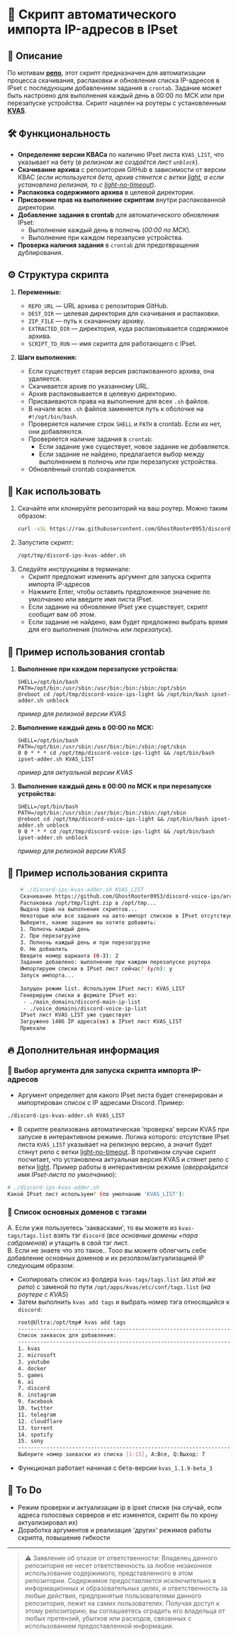 # 📌 Скрипт автоматического импорта IP-адресов в IPset

## 📖 Описание

По мотивам **[репо](https://github.com/GhostRooter0953/discord-voice-ips)**, этот скрипт предназначен для автоматизации процесса скачивания, распаковки и обновления списка IP-адресов в IPset с последующим добавлением задания в `crontab`. Задание может быть настроено для выполнения каждый день в 00:00 по МСК или при перезапуске устройства. Скрипт нацелен на роутеры с установленным **[KVAS](https://github.com/qzeleza/kvas)**.

## 🛠 Функциональность

- **Определение версии КВАСа** по наличию IPset листа `KVAS_LIST`, что указывает на бету (_в релизном же создаётся лист `unblock`_).
- **Скачивание архива** с репозитория GitHub в зависимости от версии КВАС (_если используется бета, архив стянется с ветки [light](https://github.com/GhostRooter0953/discord-voice-ips/tree/light), а если установлена релизная, то с [light-no-timeout](https://github.com/GhostRooter0953/discord-voice-ips/tree/light-no-timeout)_).
- **Распаковка содержимого архива** в целевой директории.
- **Присвоение прав на выполнение скриптам** внутри распакованной директории.
- **Добавление задания в crontab** для автоматического обновления IPset:
  - Выполнение каждый день в полночь (_00:00 по МСК_).
  - Выполнение при каждом перезапуске устройства.
- **Проверка наличия задания** в `crontab` для предотвращения дублирования.

## ⚙️ Структура скрипта

1. **Переменные:**
   - `REPO_URL` — URL архива с репозитория GitHub.
   - `DEST_DIR` — целевая директория для скачивания и распаковки.
   - `ZIP_FILE` — путь к скачанному архиву.
   - `EXTRACTED_DIR` — директория, куда распаковывается содержимое архива.
   - `SCRIPT_TO_RUN` — имя скрипта для работающего с IPset.

2. **Шаги выполнения:**
   - Если существует старая версия распакованного архива, она удаляется.
   - Скачивается архив по указанному URL.
   - Архив распаковывается в целевую директорию.
   - Присваиваются права на выполнение для всех `.sh` файлов.
   - В начале всех `.sh` файлов заменяется путь к оболочке на `#!/opt/bin/bash`.
   - Проверяется наличие строк `SHELL` и `PATH` в crontab. Если их нет, они добавляются.
   - Проверяется наличие задания в `crontab`:
     - Если задание уже существует, новое задание не добавляется.
     - Если задание не найдено, предлагается выбор между выполнением в полночь или при перезапуске устройства.
   - Обновлённый crontab сохраняется.

## 🚀 Как использовать

1. Скачайте или клонируйте репозиторий на ваш роутер. Можно таким образом:
    ```bash
    curl -sSL https://raw.githubusercontent.com/GhostRooter0953/discord-ips-kvas-adder/master/discord-ips-kvas-adder.sh > /opt/tmp/discord-ips-kvas-adder.sh && chmod +x /opt/tmp/discord-ips-kvas-adder.sh
    ```
2. Запустите скрипт:
    ```bash
    /opt/tmp/discord-ips-kvas-adder.sh
    ```
4. Следуйте инструкциям в терминале:
   - Скрипт предложит изменить аргумент для запуска скрипта импорта IP-адресов
   - Нажмите Enter, чтобы оставить предложенное значение по умолчанию или введите имя листа IPset.
   - Если задание на обновление IPset уже существует, скрипт сообщит вам об этом.
   - Если задание не найдено, вам будет предложено выбрать время для его выполнения (_полночь или перезапуск_).

## 🚀 Пример использования crontab

1. **Выполнение при каждом перезапуске устройства:**
    ```crontab
    SHELL=/opt/bin/bash
    PATH=/opt/bin:/usr/sbin:/usr/bin:/bin:/sbin:/opt/sbin
    @reboot cd /opt/tmp/discord-voice-ips-light && /opt/bin/bash ipset-adder.sh unblock
    ```
    _пример для релизной версии KVAS_

2. **Выполнение каждый день в 00:00 по МСК:**
    ```crontab
    SHELL=/opt/bin/bash
    PATH=/opt/bin:/usr/sbin:/usr/bin:/bin:/sbin:/opt/sbin
    0 0 * * * cd /opt/tmp/discord-voice-ips-light && /opt/bin/bash ipset-adder.sh KVAS_LIST
    ```
    _пример для актуальной версии KVAS_

3. **Выполнение каждый день в 00:00 по МСК и при перезапуске устройства:**
    ```crontab
    SHELL=/opt/bin/bash
    PATH=/opt/bin:/usr/sbin:/usr/bin:/bin:/sbin:/opt/sbin
    @reboot cd /opt/tmp/discord-voice-ips-light && /opt/bin/bash ipset-adder.sh unblock
    0 0 * * * cd /opt/tmp/discord-voice-ips-light && /opt/bin/bash ipset-adder.sh unblock
    ```
    _пример для релизной версии KVAS_

## 🚀 Пример использования скрипта

```bash
    # ./discord-ips-kvas-adder.sh KVAS_LIST
    Скачивание https://github.com/GhostRooter0953/discord-voice-ips/archive/refs/heads/light.zip...
    Распаковка /opt/tmp/light.zip в /opt/tmp...
    Выдача прав на выполнение скриптов...
    Некоторые или все задания на авто-импорт списков в IPset отсутствуют
    Выберите, какие задания вы хотите добавить:
    1. Полночь каждый день
    2. При перезагрузке
    3. Полночь каждый день и при перезагрузке
    0. Не добавлять
    Введите номер варианта (0-3): 2
    Задание добавлено: выполнение при каждом перезапуске роутера
    Импортируем списки в IPset лист сейчас? (y/n): y
    Запуск импорта...
    
    Запущен режим list. Используем IPset лист: KVAS_LIST
    Генерируем списки в формате IPset из:
     - ./main_domains/discord-main-ip-list
     - ./voice_domains/discord-voice-ip-list
    IPset лист KVAS_LIST уже существует
    Загружено 1486 IP адреса(ов) в IPset лист KVAS_LIST
    Приехали
```

## 🔥 Дополнительная информация

### 🔻 Выбор аргумента для запуска скрипта импорта IP-адресов

- Аргумент определяет для какого IPset листа будет сгенерирован и импортирован список с IP адресами Discord. Пример:
```bash
./discord-ips-kvas-adder.sh KVAS_LIST
```
- В скрипте реализована автоматическая 'проверка' версии KVAS при запуске в интерактивном режиме. Логика которого: отсутствие IPset листа `KVAS_LIST` указывает на релизную версию, а значит будет стянут репо с ветки [light-no-timeout](https://github.com/GhostRooter0953/discord-voice-ips/tree/light-no-timeout). В противном случае скрипт посчитает, что установлена актуальная версия KVAS и стянет репо с ветки [light](https://github.com/GhostRooter0953/discord-voice-ips/tree/light). Пример работы в интерактивном режиме (_оверрайдится имя IPset-листа по умолчанию_):
```bash
# ./discord-ips-kvas-adder.sh
Какой IPset лист используем? (по умолчанию 'KVAS_LIST'):
```

### 🔻 Список основных доменов с тэгами

A. Если уже пользуетесь 'заквасками', то вы можете из `kvas-tags/tags.list` взять тэг `discord` (_все основные домены +пара сабдоменов_) и утащить в свой тэг лист.  
B. Если не знаете что это такое.. Тооо вы можете облегчить себе добавление основных доменов и их резолвом/актуализацией IP следующим образом:  
  - Скопировать список из фолдера `kvas-tags/tags.list` (_из этой же репо_) с заменой по пути `/opt/apps/kvas/etc/conf/tags.list` (_на роутере с KVAS_)
  - Затем выполнить `kvas add tags` и выбрать номер тэга относящийся к `discord`:
    ```bash
    root@Ultra:/opt/tmp# kvas add tags
    ----------------------------------------------------------------------------------------------------------------------------------------
    Список заквасок для добавления:
    ----------------------------------------------------------------------------------------------------------------------------------------
    1. kvas                                                                                                                     ОТСУТСТВУЕТ
    2. microsoft                                                                                                                ОТСУТСТВУЕТ
    3. youtube                                                                                                                  ОТСУТСТВУЕТ
    4. docker                                                                                                                   ОТСУТСТВУЕТ
    5. games                                                                                                                    ОТСУТСТВУЕТ
    6. ai                                                                                                                       ОТСУТСТВУЕТ
    7. discord                                                                                                                  ОТСУТСТВУЕТ
    8. instagram                                                                                                                ОТСУТСТВУЕТ
    9. facebook                                                                                                                 ОТСУТСТВУЕТ
    10. twitter                                                                                                                 ОТСУТСТВУЕТ
    11. telegram                                                                                                                ОТСУТСТВУЕТ
    12. cloudflare                                                                                                              ОТСУТСТВУЕТ
    13. torrent                                                                                                                 ОТСУТСТВУЕТ
    14. spotify                                                                                                                 ОТСУТСТВУЕТ
    15. sony                                                                                                                    ОТСУТСТВУЕТ
    ----------------------------------------------------------------------------------------------------------------------------------------
    Выберите номер закваски из списка [1-15], A:Все, Q:Выход: 7
    ```
  - Функционал работает начиная с бета-версии `kvas_1.1.9-beta_3`
 
## 🔧 To Do

- Режим проверки и актуализации ip в ipset списке (на случай, если адреса голосовых серверов и etc изменятся, скрипт бы по крону актуализировал их)
- Доработка аргументов и реализация 'других' режимов работы скрипта, повышение гибкости

---

> ⚠️ Заявление об отказе от ответственности: Владелец данного репозитория не несет ответственность за любое незаконное использование содержимого, представленного в этом репозитории. Содержимое предоставляется исключительно в информационных и образовательных целях, и ответственность за любые действия, предпринятые пользователями данного репозитория, лежит на самих пользователях. Получая доступ к этому репозиторию, вы соглашаетесь оградить его владельца от любых претензий, убытков или расходов, связанных с использованием предоставленной информации.
